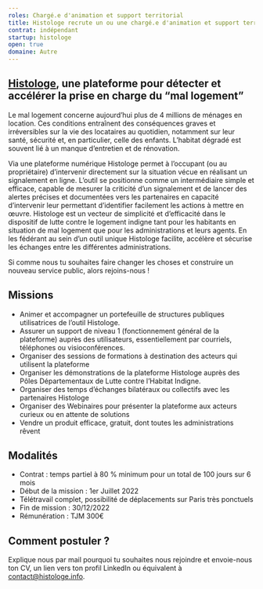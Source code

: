 ```yaml
---
roles: Chargé.e d'animation et support territorial
title: Histologe recrute un ou une chargé.e d'animation et support territorial
contrat: indépendant
startup: histologe
open: true
domaine: Autre
---
```


## <a href="https://histologe.beta.gouv.fr/">Histologe</a>, une plateforme pour détecter et accélérer la prise en charge du “mal logement”
Le mal logement concerne aujourd’hui plus de 4 millions de ménages en location. Ces conditions entraînent des conséquences graves et irréversibles sur la vie des locataires au quotidien, notamment sur leur santé, sécurité et, en particulier, celle des enfants. L’habitat dégradé est souvent lié à un manque d’entretien et de rénovation.

Via une plateforme numérique Histologe permet à l’occupant (ou au propriétaire) d’intervenir directement sur la situation vécue en réalisant un signalement en ligne.
L’outil se positionne comme un intermédiaire simple et efficace, capable de mesurer la criticité d’un signalement et de lancer des alertes précises et documentées vers les partenaires en capacité d’intervenir leur permettant d’identifier facilement les actions à mettre en œuvre.
Histologe est un vecteur de simplicité et d’efficacité dans le dispositif de lutte contre le logement indigne tant pour les habitants en situation de mal logement que pour les administrations et leurs agents. En les fédérant au sein d’un outil unique Histologe facilite, accélère et sécurise les échanges entre les différentes administrations.

Si comme nous tu souhaites faire changer les choses et construire un nouveau service public, alors rejoins-nous !

## Missions
* Animer et accompagner un portefeuille de structures publiques utilisatrices de l’outil Histologe.
* Assurer un support de niveau 1 (fonctionnement général de la plateforme) auprès des utilisateurs, essentiellement par courriels, téléphones ou visioconférences.
* Organiser des sessions de formations à destination des acteurs qui utilisent la plateforme
* Organiser les démonstrations de la plateforme Histologe auprès des Pôles Départementaux de Lutte contre l’Habitat Indigne.
* Organiser des temps d’échanges bilatéraux ou collectifs avec les partenaires Histologe
* Organiser des Webinaires pour présenter la plateforme aux acteurs curieux ou en attente de solutions
* Vendre un produit efficace, gratuit, dont toutes les administrations rêvent

## Modalités
* Contrat : temps partiel à 80 % minimum pour un total de 100 jours sur 6 mois
* Début de la mission : 1er Juillet 2022
* Télétravail complet, possibilité de déplacements sur Paris très ponctuels
* Fin de mission : 30/12/2022
* Rémunération : TJM 300€

## Comment postuler ?
Explique nous par mail pourquoi tu souhaites nous rejoindre et envoie-nous ton CV, un lien vers ton profil LinkedIn ou équivalent à contact@histologe.info.
